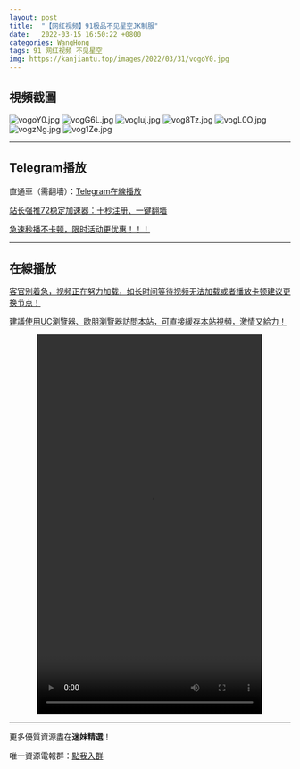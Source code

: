 ```yaml
---
layout: post
title:  "【网红视频】91极品不见星空JK制服"
date:   2022-03-15 16:50:22 +0800
categories: WangHong
tags: 91 网红视频 不见星空
img: https://kanjiantu.top/images/2022/03/31/vogoY0.jpg
---
```



## 視頻截圖

![vogoY0.jpg](https://kanjiantu.top/images/2022/03/31/vogoY0.jpg)
![vogG6L.jpg](https://kanjiantu.top/images/2022/03/31/vogG6L.jpg)
![vogluj.jpg](https://kanjiantu.top/images/2022/03/31/vogluj.jpg)
![vog8Tz.jpg](https://kanjiantu.top/images/2022/03/31/vog8Tz.jpg)
![vogL0O.jpg](https://kanjiantu.top/images/2022/03/31/vogL0O.jpg)
![vogzNg.jpg](https://kanjiantu.top/images/2022/03/31/vogzNg.jpg)
![vog1Ze.jpg](https://kanjiantu.top/images/2022/03/31/vog1Ze.jpg)

* * *
## Telegram播放

直通車（需翻墻）：[Telegram在線播放](https://t.me/mimeijingxuan/45)

<u>站长强推72稳定加速器：[十秒注册、一键翻墙](https://www.mimei.blog/skip/vpn.html) </u>


<u>急速秒播不卡顿，限时活动更优惠！！！</u>
* * *
## 在線播放
<u>客官别着急，视频正在努力加载，如长时间等待视频无法加载或者播放卡顿建议更换节点！</u>

<u>建議使用UC瀏覽器、歐朋瀏覽器訪問本站，可直接緩存本站視頻，激情又給力！</u>
<center><video src="https://cdn.publer.io/uploads/videos/624493d4db279776cfbee4f2/bca2056bd70ab10a110b91233db1f1fa.mp4" width="80%" height="680px" controls="controls"></video></center>

* * *
更多優質資源盡在**迷妹精選**！

唯一資源電報群：[點我入群](https://t.me/mimeijingxuan)


